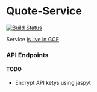 # Quote-Service
[![Build Status](https://travis-ci.com/samair/Quote-Service.svg?branch=master)](https://travis-ci.com/samair/Quote-Service)

Service [is live in GCE]

### API Endpoints

[is live in GCE]: <http://api.samair.xyz/qoutes/ABC>

#### TODO
- Encrypt API ketys using jaspyt

